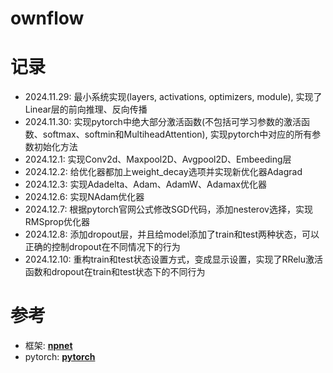 # ownflow

# 记录
- 2024.11.29: 最小系统实现(layers, activations, optimizers, module), 实现了Linear层的前向推理、反向传播
- 2024.11.30: 实现pytorch中绝大部分激活函数(不包括可学习参数的激活函数、softmax、softmin和MultiheadAttention), 实现pytorch中对应的所有参数初始化方法
- 2024.12.1: 实现Conv2d、Maxpool2D、Avgpool2D、Embeeding层
- 2024.12.2: 给优化器都加上weight_decay选项并实现新优化器Adagrad
- 2024.12.3: 实现Adadelta、Adam、AdamW、Adamax优化器
- 2024.12.6: 实现NAdam优化器
- 2024.12.7: 根据pytorch官网公式修改SGD代码，添加nesterov选择，实现RMSprop优化器
- 2024.12.8: 添加dropout层，并且给model添加了train和test两种状态，可以正确的控制dropout在不同情况下的行为
- 2024.12.10: 重构train和test状态设置方式，变成显示设置，实现了RRelu激活函数和dropout在train和test状态下的不同行为

# 参考
- 框架: [**npnet**](https://github.com/MorvanZhou/npnet)
- pytorch: [**pytorch**](https://pytorch.org/)